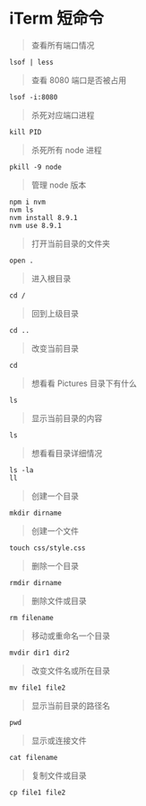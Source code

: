 # iTerm 短命令

> 查看所有端口情况

```console
lsof | less
```

> 查看 8080 端口是否被占用

```console
lsof -i:8080
```

> 杀死对应端口进程

```console
kill PID
```

> 杀死所有 node 进程

```console
pkill -9 node
```

> 管理 node 版本

```console
npm i nvm
nvm ls
nvm install 8.9.1
nvm use 8.9.1
```

> 打开当前目录的文件夹

```console
open .
```

> 进入根目录

```console
cd /
```

> 回到上级目录

```console
cd ..
```

> 改变当前目录

```console
cd
```

> 想看看 Pictures 目录下有什么

```console
ls
```

> 显示当前目录的内容

```console
ls
```

> 想看看目录详细情况

```console
ls -la
ll
```

> 创建一个目录

```console
mkdir dirname
```

> 创建一个文件

```console
touch css/style.css
```

> 删除一个目录

```console
rmdir dirname
```

> 删除文件或目录

```console
rm filename
```

> 移动或重命名一个目录

```console
mvdir dir1 dir2
```

> 改变文件名或所在目录

```console
mv file1 file2
```

> 显示当前目录的路径名

```console
pwd
```

> 显示或连接文件

```console
cat filename
```

> 复制文件或目录

```console
cp file1 file2
```
